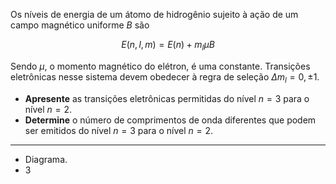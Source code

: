 Os níveis de energia de um átomo de hidrogênio sujeito à ação de um campo magnético uniforme $B$ são 

$$
E(n, l, m)= E(n) + m_l\mu B
$$

Sendo $\mu$, o momento magnético do elétron, é uma constante. Transições eletrônicas nesse sistema devem obedecer à regra de seleção $\Delta m_l = 0, \pm 1$.

- **Apresente** as transições eletrônicas permitidas do nível $n=3$ para o nível $n=2$.
- **Determine** o número de comprimentos de onda diferentes que podem ser emitidos do nível $n=3$ para o nível $n=2$.

---

- Diagrama.
- $3$
